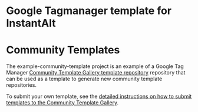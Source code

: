# Google Tagmanager template for InstantAlt

# Community Templates
The example-community-template project is an example of a Google Tag Manager [Community Template Gallery template repository](https://support.google.com/tagmanager/answer/9454109) repository that can be used as a template to generate new community template repositories.

To submit your own template, see the [detailed instructions on how to submit templates to the Community Template Gallery](https://developers.google.com/tag-manager/templates/gallery).
